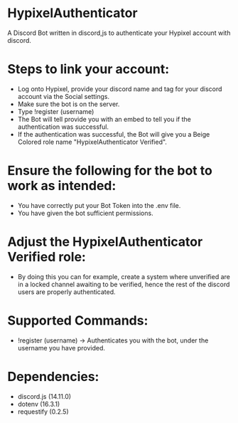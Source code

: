 # HypixelAuthenticator
 A Discord Bot written in discord,js to authenticate your Hypixel account with discord.

# Steps to link your account:
- Log onto Hypixel, provide your discord name and tag for your discord account via the Social settings.
- Make sure the bot is on the server.
- Type !register (username) 
- The Bot will tell provide you with an embed to tell you if the authentication was successful.
- If the authentication was successful, the Bot will give you a Beige Colored role name "HypixelAuthenticator Verified".

# Ensure the following for the bot to work as intended:
- You have correctly put your Bot Token into the .env file.
- You have given the bot sufficient permissions.

# Adjust the HypixelAuthenticator Verified role:
- By doing this you can for example, create a system where unverified are in a locked channel awaiting to be verified, hence the rest of the discord users are properly authenticated.

# Supported Commands:
- !register (username) -> Authenticates you with the bot, under the username you have provided.

# Dependencies:
- discord.js (14.11.0)
- dotenv (16.3.1)
- requestify (0.2.5)